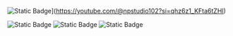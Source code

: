 ![Static Badge](https://img.shields.io/badge/Youtube-black-blue)](https://youtube.com/@npstudio102?si=qhz6z1_KFta6tZHI) 

![Static Badge](https://img.shields.io/badge/Hi%20Everyone-cyan) 
![Static Badge](https://img.shields.io/badge/welcome%20to%20my%20github%20profile-blue)
![Static Badge](https://img.shields.io/badge/have%20fun-cyan)






